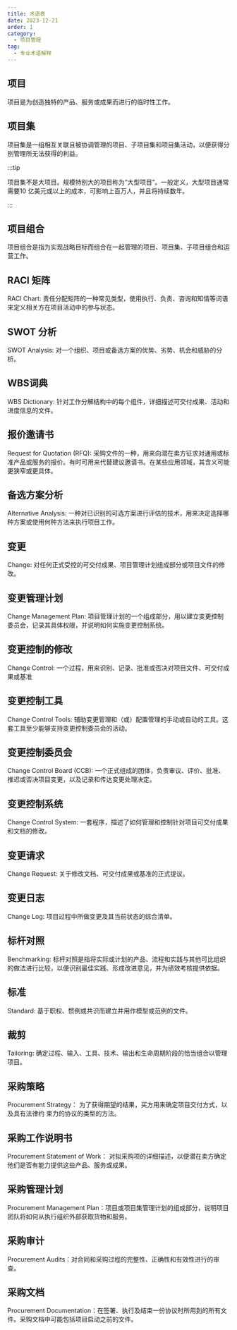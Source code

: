 ```yaml
---
title: 术语表
date: 2023-12-21
order: 1
category:
  - 项目管理
tag:
  - 专业术语解释
---
```


## 项目

项目是为创造独特的产品、服务或成果而进行的临时性工作。

## 项目集

项目集是一组相互关联且被协调管理的项目、子项目集和项目集活动，以便获得分别管理所无法获得的利益。

:::tip

项目集不是大项目。规模特别大的项目称为“大型项目”。一般定义，大型项目通常需要10 亿美元或以上的成本，可影响上百万人，并且将持续数年。

:::

## 项目组合

项目组合是指为实现战略目标而组合在一起管理的项目、项目集、子项目组合和运营工作。

## RACI 矩阵 

RACI Chart: 责任分配矩阵的一种常见类型，使用执行、负责、咨询和知情等词语来定义相关方在项目活动中的参与状态。

## SWOT 分析

 SWOT Analysis: 对一个组织、项目或备选方案的优势、劣势、机会和威胁的分析。

## WBS词典

 WBS Dictionary: 针对工作分解结构中的每个组件，详细描述可交付成果、活动和进度信息的文件。

## 报价邀请书

 Request for Quotation (RFQ): 采购文件的一种，用来向潜在卖方征求对通用或标准产品或服务的报价。有时可用来代替建议邀请书。在某些应用领域，其含义可能更狭窄或更具体。

## 备选方案分析 

Alternative Analysis: 一种对已识别的可选方案进行评估的技术，用来决定选择哪种方案或使用何种方法来执行项目工作。

## 变更

 Change: 对任何正式受控的可交付成果、项目管理计划组成部分或项目文件的修改。

## 变更管理计划

 Change Management Plan: 项目管理计划的一个组成部分，用以建立变更控制委员会，记录其具体权限，并说明如何实施变更控制系统。

## 变更控制的修改

Change Control: 一个过程，用来识别、记录、批准或否决对项目文件、可交付成果或基准

## 变更控制工具 

Change Control Tools: 辅助变更管理和（或）配置管理的手动或自动的工具。这套工具至少能够支持变更控制委员会的活动。

## 变更控制委员会

 Change Control Board (CCB): 一个正式组成的团体，负责审议、评价、批准、推迟或否决项目变更，以及记录和传达变更处理决定。

## 变更控制系统

 Change Control System: 一套程序，描述了如何管理和控制针对项目可交付成果和文档的修改。

## 变更请求

 Change Request: 关于修改文档、可交付成果或基准的正式提议。

## 变更日志 

Change Log: 项目过程中所做变更及其当前状态的综合清单。 

## 标杆对照 

Benchmarking: 标杆对照是指将实际或计划的产品、流程和实践与其他可比组织的做法进行比较，以便识别最佳实践、形成改进意见，并为绩效考核提供依据。

## 标准 

Standard: 基于职权、惯例或共识而建立并用作模型或范例的文件。

## 裁剪

 Tailoring: 确定过程、输入、工具、技术、输出和生命周期阶段的恰当组合以管理项目。

## 采购策略 

Procurement Strategy： 为了获得期望的结果，买方用来确定项目交付方式，以及具有法律约
束力的协议的类型的方法。

## 采购工作说明书

 Procurement Statement of Work： 对拟采购项的详细描述，以便潜在卖方确定他们是否有能力提供这些产品、服务或成果。

## 采购管理计划

 Procurement Management Plan：项目或项目集管理计划的组成部分，说明项目团队将如何从执行组织外部获取货物和服务。

## 采购审计

 Procurement Audits：对合同和采购过程的完整性、正确性和有效性进行的审查。

## 采购文档 

Procurement Documentation：在签署、执行及结束一份协议时所用到的所有文件。采购文档中可能包括项目启动之前的文件。